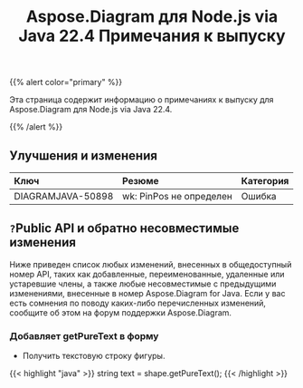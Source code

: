 ﻿---
title: Aspose.Diagram для Node.js via Java 22.4 Примечания к выпуску
type: docs
weight: 25
url: /ru/java/aspose-diagram-for-node-js-via-java-22-4-release-notes/
---
{{% alert color="primary" %}}

Эта страница содержит информацию о примечаниях к выпуску для Aspose.Diagram для Node.js via Java 22.4.

{{% /alert %}}
## **Улучшения и изменения**  ##

|**Ключ**|**Резюме**|**Категория**|
|:- |:- |:- |
|DIAGRAMJAVA-50898|wk: PinPos не определен|Ошибка|

## `?`**Public API и обратно несовместимые изменения**
Ниже приведен список любых изменений, внесенных в общедоступный номер API, таких как добавленные, переименованные, удаленные или устаревшие члены, а также любые несовместимые с предыдущими изменениями, внесенные в номер Aspose.Diagram for Java. Если у вас есть сомнения по поводу каких-либо перечисленных изменений, сообщите об этом на форум поддержки Aspose.Diagram.

### **Добавляет getPureText в форму**
- Получить текстовую строку фигуры.

{{< highlight "java" >}}
string text = shape.getPureText();
{{< /highlight >}}